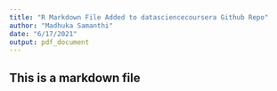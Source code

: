 ```yaml
---
title: "R Markdown File Added to datasciencecoursera Github Repo"
author: "Madhuka Samanthi"
date: "6/17/2021"
output: pdf_document
---
```



## This is a markdown file